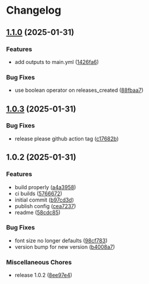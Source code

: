 # Changelog

## [1.1.0](https://github.com/unraid/tailwind-rem-to-rem/compare/v1.0.3...v1.1.0) (2025-01-31)


### Features

* add outputs to main.yml ([1426fa6](https://github.com/unraid/tailwind-rem-to-rem/commit/1426fa6a81e7a4829378c4096115e5f3660fc7bc))


### Bug Fixes

* use boolean operator on releases_created ([88fbaa7](https://github.com/unraid/tailwind-rem-to-rem/commit/88fbaa7419559a3156bae7fdc2e986a513c3a711))

## [1.0.3](https://github.com/unraid/tailwind-rem-to-rem/compare/v1.0.2...v1.0.3) (2025-01-31)


### Bug Fixes

* release please github action tag ([c17682b](https://github.com/unraid/tailwind-rem-to-rem/commit/c17682bf6e59dcda0f805a06dbc09c6a18e991e5))

## 1.0.2 (2025-01-31)


### Features

* build properly ([a4a3958](https://github.com/unraid/tailwind-rem-to-rem/commit/a4a3958cd0c6af000a9f87a9d2e8543e976d3ace))
* ci builds ([5766672](https://github.com/unraid/tailwind-rem-to-rem/commit/57666728e8188da7bfe872ff812a1bc2eb35f485))
* initial commit ([b97cd3d](https://github.com/unraid/tailwind-rem-to-rem/commit/b97cd3d7fef8ad91e5776aa6a7387222a7d4391e))
* publish config ([cea7237](https://github.com/unraid/tailwind-rem-to-rem/commit/cea7237a59adbe67d58e275731eb6499381c3c29))
* readme ([58cdc85](https://github.com/unraid/tailwind-rem-to-rem/commit/58cdc85e2625b74f398679b676bb3264c1bf60b9))


### Bug Fixes

* font size no longer defaults ([98cf783](https://github.com/unraid/tailwind-rem-to-rem/commit/98cf783d568f27eb4841b8714ed41c662a524a56))
* version bump for new version ([b4008a7](https://github.com/unraid/tailwind-rem-to-rem/commit/b4008a7dc6ad9b3de00cc15790ff3bbda3a25740))


### Miscellaneous Chores

* release 1.0.2 ([8ee97e4](https://github.com/unraid/tailwind-rem-to-rem/commit/8ee97e412abd975df082afbe6a0fc0971295b7b0))
